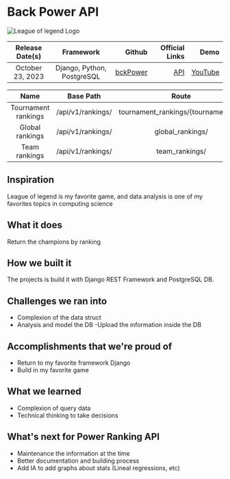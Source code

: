 # Back Power API 

![League of legend Logo](https://oyster.ignimgs.com/mediawiki/apis.ign.com/league-of-legends/8/86/League_of_legends_logo_transparent.png?width=640)

| Release Date(s) | Framework | Github | Official Links | Demo |
| :-----------------: | :-----------:| -----:| -----------------:| -------:|
| October 23, 2023   | Django, Python, PostgreSQL | [bckPower](https://github.com/yonathanavila/bckPower) | [API](https://google.com) | [YouTube](http://youtube.com) |

|    Name      | Base Path | Route | Search Param | Example |
| :----------: | :--------:| :----:| :-----------:| :-----: |
| Tournament rankings | /api/v1/rankings/ | tournament_rankings/{tournament_id}/ | stage _string_ | http://127.0.0.1:8000/api/v1/ranking/tournament_rankings/108998961191900167?stage=Groups |
| Global rankings | /api/v1/rankings/ | global_rankings/ | number_of_teams _number_ | http://127.0.0.1:8000/api/v1/ranking/global_rankings?number_of_teams=20 |
| Team rankings | /api/v1/rankings/ | team_rankings/ | team_ids _array_ | http://127.0.0.1:8000/api/v1/ranking/team_rankings?team_ids=[98767991853197861,98767991926151025,98767991853197861] |
## Inspiration

League of legend is my favorite game, and data analysis is one of my favorites topics in computing science

## What it does

Return the champions by ranking 

## How we built it

The projects is build it with Django REST Framework and PostgreSQL DB.

## Challenges we ran into

- Complexion of the data struct
- Analysis and model the DB
-Upload the information inside the DB

## Accomplishments that we're proud of

- Return to my favorite framework Django 
- Build in my favorite game

## What we learned

- Complexion of query data
- Technical thinking to take decisions

## What's next for Power Ranking API

- Maintenance the information at the time
- Better documentation and building process
- Add IA to add graphs about stats (Lineal regressions, etc)
